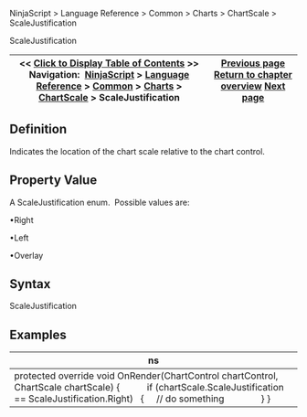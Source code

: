 ﻿


NinjaScript \> Language Reference \> Common \> Charts \> ChartScale \> ScaleJustification






















ScaleJustification







| \<\< [Click to Display Table of Contents](chartscale_scalejustification.md) \>\> **Navigation:**     [NinjaScript](ninjascript.md) \> [Language Reference](language_reference_wip.md) \> [Common](common.md) \> [Charts](chart.md) \> [ChartScale](chartscale.md) \> ScaleJustification | [Previous page](chartscale_properties.md) [Return to chapter overview](chartscale.md) [Next page](width.md) |
| --- | --- |











## Definition


Indicates the location of the chart scale relative to the chart control.


## 


## Property Value


A ScaleJustification enum.  Possible values are:


•Right

•Left

•Overlay

## 


## Syntax


ScaleJustification


## 


## Examples




| ns |
| --- |
| protected override void OnRender(ChartControl chartControl, ChartScale chartScale) {             if (chartScale.ScaleJustification \=\= ScaleJustification.Right)    {      // do something                } } |









